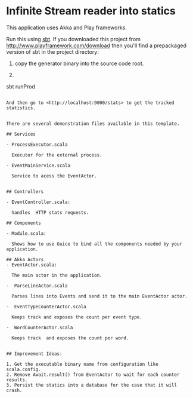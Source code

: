 # Infinite Stream reader into statics

This application uses Akka and Play frameworks.


Run this using [sbt](http://www.scala-sbt.org/).  If you downloaded this project from <http://www.playframework.com/download> then you'll find a prepackaged version of sbt in the project directory:

1. copy the generator binary into the source code root.

2. ```bash
sbt runProd
```

And then go to <http://localhost:9000/stats> to get the tracked statistics.


There are several demonstration files available in this template.

## Services

- ProcessExecutor.scala

  Executor for the external process.

- EventMainService.scala

  Service to acess the EventActor.


## Controllers

- EventController.scala:

  handles  HTTP stats requests.

## Components

- Module.scala:

  Shows how to use Guice to bind all the components needed by your application.

## Akka Actors
- EventActor.scala:

  The main actor in the application.

-  ParseLineActor.scala

  Parses lines into Events and send it to the main EventActor actor.

-  EventTypeCounterActor.scala

  Keeps track and exposes the count per event type.

-  WordCounterActor.scala

  Keeps track  and exposes the count per word.


## Improvement Ideas:

1. Get the executable binary name from configuration like scala.config.
2. Remove Await.result() from EventActor to wait for each counter results.
3. Persist the statics into a database for the case that it will crash.